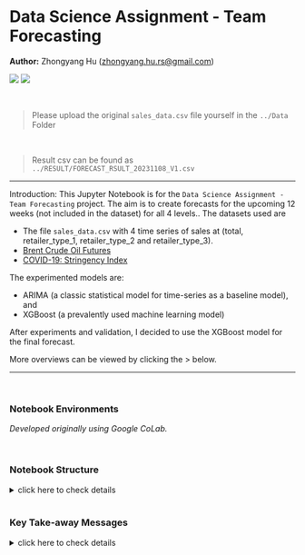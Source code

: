 # Data Science Assignment - Team Forecasting

**Author:** Zhongyang Hu (zhongyang.hu.rs@gmail.com)

<p align="left">
    <a href="https://en.wikipedia.org/wiki/Autoregressive_integrated_moving_average" title="ARIMA"><img src="https://img.shields.io/badge/Model-ARIMA-blue"></a>
		<a href="https://en.wikipedia.org/wiki/XGBoost" title="XGBoost"><img src="https://img.shields.io/badge/Model-XGBoost-blue"></a>
</p>

<br>

> Please upload the original `sales_data.csv` file yourself in the `../Data` Folder

<br>

> Result csv can be found as `../RESULT/FORECAST_RSULT_20231108_V1.csv`

---

Introduction: This Jupyter Notebook is for the `Data Science Assignment - Team Forecasting` project. The aim is to create forecasts for the upcoming 12 weeks (not included in the dataset) for all 4 levels.. The datasets used are
- The file `sales_data.csv` with 4 time series of sales at (total, retailer_type_1, retailer_type_2 and retailer_type_3).
- [Brent Crude Oil Futures](https://en.wikipedia.org/wiki/Brent_Crude)
- [COVID-19: Stringency Index](https://ourworldindata.org/explorers/coronavirus-data-explorer?uniformYAxis=0&hideControls=true&Interval=7-day+rolling+average&Relative+to+Population=true&Color+by+test+positivity=false&country=USA~ITA~CAN~DEU~GBR~FRA&Metric=Stringency+index)

The experimented models are:
- ARIMA (a classic statistical model for time-series as a baseline model), and
- XGBoost (a prevalently used machine learning model)

After experiments and validation, I decided to use the XGBoost model for the final forecast.

More overviews can be viewed by clicking the > below.

---

<br>

### Notebook Environments

_Developed originally using Google CoLab._

<br>

### Notebook Structure

<details><summary>click here to check details</summary>


Part I: Preparation and Data Exploration

- Section 1: Prepare Environment and Setups

- Section 2: Basic Overview of the Dataframe

- Section 3: Training/Validation/Testing Dataset Split

- Section 4: Time-Series Analysis

Part II: Modelling and Validation

- Section 5: Baseline Model: ARIMA

- Section 6: XGBoost Model: Experiments

Part III: Forecasting

- Section 7: Model Selection and Final Forecasting

</details>

<br>

### Key Take-away Messages

<details><summary>click here to check details</summary>

- ARIMA models tend to converge towards a constant, leading to a reduced ability to capture variations effectively.

- Underfitting is observed in XGBoost, and its behavior varies between single-point prediction and recurrent forecasting.

- A noticeable distribution shift has been identified across the training, validation, and testing datasets, resulting in a conceptual shift within the model.

- The presence of anomalies in `retailer_type_3` during the year 2020 adds complexity to the forecasting task, warranting heightened attention.

</details>

<br>
